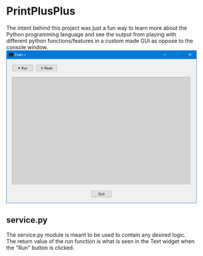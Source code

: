 # PrintPlusPlus
The intent behind this project was just a fun way to learn more about the Python programming language and see the output from playing with different python functions/features in a custom made GUI as oppose to the console window.  
![Screen capture of the frontend of PrintPlusPlus featuring a run button and a reset button at the top, a large text area in the middle and a quit button at the bottom.](images/ui.png "Print++ UI")
## service.py
The service.py module is meant to be used to contain any desired logic. The return value of the *run* function is what is seen in the Text widget when the "Run" button is clicked.